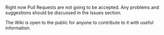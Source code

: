 Right now Pull Requests are not going to be accepted. Any problems and suggestions should be discussed in the Issues section.

The Wiki is open to the public for anyone to contribute to it with useful information.